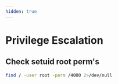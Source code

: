 ```yaml
---
hidden: true
---
```


# Privilege Escalation

## Check setuid root perm's

```bash
find / -user root -perm /4000 2>/dev/null
```

